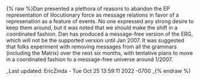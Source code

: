 {% raw %}Dan presented a plethora of reasons to abandon the EP representation of
illocutionary force as message relations in favor of a represenation as
a feature of events. No one expressed any strong desire to keep them
around, but it was noted that we should make the shift in a coordinated
fashion. Dan has produced a message-free version of the ERG, which will
not be the supported version until Jan 2007. It was suggested that folks
experiment with removing messages from all the grammars (including the
Matrix) over the next six months, with tentative plans to move in a
coordinated fashion to a message-free universe around 1/2007.

_Last updated: EricZinda - Tue Oct 25 13:59:11 2022 -0700
_{% endraw %}